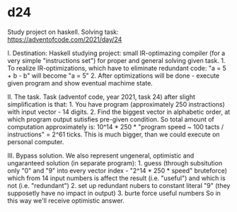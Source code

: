 # d24

Study project on haskell.
Solving task: https://adventofcode.com/2021/day/24

I. Destination:
Haskell studying project: small IR-optimazing compiler (for a very simple "instructions set") for proper and general solving given task.
    1. To realize IR-optimizations, which have to eliminate redundant code: "a = 5 + b - b" will become "a = 5"
    2. After optimizations will be done - execute given program and show eventual machime state.

II. The task.
Task (adventof code, year 2021, task 24) after slight simplification is that:
    1. You have program (approximately 250 instractions) with input vector - 14 digits.
    2. Find the biggest vector in alphabetic order, at which program output sutisfies pre-given condition.
So total amount of computation approximately is: 10^14 * 250 * "program speed ~ 100 tacts / instructions" = 2^61 ticks.
This is much bigger, than we could execute on personal computer.

III. Bypass solution.
We also represent ungeneral, optimistic and ungaranteed solution (in separate program):
    1. guess (through subsitution only "0" and "9" into every vector index - "2^14 * 250 * speed" bruteforce) which from 14 input numbers is affect the result (i.e. "useful") and which is not  (i.e. "redundant")
    2. set up redundant nubers to constant literal "9" (they supposetly have no impact in output)
    3. burte force useful numbers
So in this way we'll receive optimistic answer.

